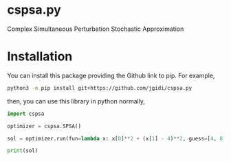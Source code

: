 # cspsa.py
Complex Simultaneous Perturbation Stochastic Approximation

# Installation

You can install this package providing the Github link to pip. For example,
``` sh
python3 -m pip install git+https://github.com/jgidi/cspsa.py
```

then, you can use this library in python normally,

``` python
import cspsa

optimizer = cspsa.SPSA()

sol = optimizer.run(fun=lambda x: x[0]**2 + (x[1] - 4)**2, guess=[4, 8])

print(sol)
```
